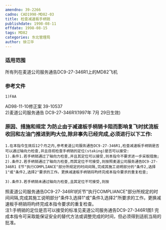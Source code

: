 ```yaml
---
amendno: 39-2266  
cadno: CAD1998-MD82-03  
title: 检查减速板手柄销  
publishdate: 1998-08-11  
effdate: 1998-08-15  
tags: MD82  
categories: 东北管理局  
author: 徐江华  
---
```

  
### 适用范围  
所有列在麦道公司服务通告DC9-27-346R1上的MD82飞机  
  
<!--more-->  
### 参考文件  
    1)FAA  
AD98-11-10修正案 39-10537  
    2)麦道公司服务通告 DC9-27-346R1(1997年 7月 29日生效)  
  
### 原因、措施和规定 为防止由于减速板手柄销卡阻而影响复飞时扰流板收回和左油门推进到昀大位,除非事先已经完成,必须进行以下工作:  
    1.在本指令生效后12个月之内,参考麦道公司服务通告DC9-27-346R1,检查减速板手柄销是否可以通过轴向力检查,并且目视检查手柄销的定位(staking)是否可以接受:  
    1).条件1.若手柄销通过了轴向力检查,并且其定位可以接受,则本指令不要求进一步采取措施;  
    2).条件2.若手柄销通过了轴向力检查,而其定位不可接受,则按照麦道公司服务通告DC9-27-346R1 E节"执行COMPLIANCE"部分所规定的时间间隔,完成其施工说明部分的"条件2,选择1"或"条件2,选择2"要求的工作。更换减速板手柄销将昀终完成本指令要求的重复检查;  
  
    3).条件3.若手柄销未通过轴向力检查,且其定位不可接受,则按  
  
照麦道公司服务通告DC9-27-346R1的E节"执行COMPLIANCE"部分所规定的时间间隔,完成其施工说明部分"条件3,选择1"或"条件3,选择2"所要求的工作。更换减速板手柄销将昀终完成本指令要求的重复检查。  
 注1:手柄销的定位是否可以接受的标准见麦道公司服务通告DC9-27-346R1图1     完成本指令可采取能保证安全的替代方法或调整完成的时间，但必须得到适航当局的批准。  
